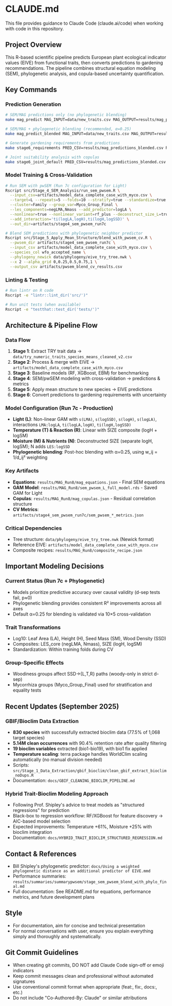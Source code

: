 # CLAUDE.md

This file provides guidance to Claude Code (claude.ai/code) when working with code in this repository.

## Project Overview

This R-based scientific pipeline predicts European plant ecological indicator values (EIVE) from functional traits, then converts predictions to gardening recommendations. The pipeline combines structural equation modeling (SEM), phylogenetic analysis, and copula-based uncertainty quantification.

## Key Commands

### Prediction Generation
```bash
# SEM/MAG predictions only (no phylogenetic blending)
make mag_predict MAG_INPUT=data/new_traits.csv MAG_OUTPUT=results/mag_predictions.csv

# SEM/MAG + phylogenetic blending (recommended, α=0.25)
make mag_predict_blended MAG_INPUT=data/new_traits.csv MAG_OUTPUT=results/mag_predictions_blended.csv

# Generate gardening requirements from predictions
make stage6_requirements PRED_CSV=results/mag_predictions_blended.csv RECS_OUT=results/gardening/garden_requirements.csv

# Joint suitability analysis with copulas
make stage6_joint_default PRED_CSV=results/mag_predictions_blended.csv
```

### Model Training & Cross-Validation
```bash
# Run SEM with pwSEM (Run 7c configuration for Light)
Rscript src/Stage_4_SEM_Analysis/run_sem_pwsem.R \
  --input_csv=artifacts/model_data_complete_case_with_myco.csv \
  --target=L --repeats=5 --folds=10 --stratify=true --standardize=true \
  --cluster=Family --group_var=Myco_Group_Final \
  --les_components=negLMA,Nmass --add_predictor=logLA \
  --nonlinear=true --nonlinear_variant=rf_plus --deconstruct_size_L=true \
  --add_interaction='ti(logLA,logH),ti(logH,logSSD)' \
  --out_dir=artifacts/stage4_sem_pwsem_run7c

# Blend SEM predictions with phylogenetic neighbor predictor
Rscript src/Stage_5_Apply_Mean_Structure/blend_with_pwsem_cv.R \
  --pwsem_dir artifacts/stage4_sem_pwsem_run7c \
  --input_csv artifacts/model_data_complete_case_with_myco.csv \
  --species_col wfo_accepted_name \
  --phylogeny_newick data/phylogeny/eive_try_tree.nwk \
  --x 2 --alpha_grid 0,0.25,0.5,0.75,1 \
  --output_csv artifacts/pwsem_blend_cv_results.csv
```

### Linting & Testing
```bash
# Run lintr on R code
Rscript -e "lintr::lint_dir('src/')"

# Run unit tests (when available)
Rscript -e "testthat::test_dir('tests/')"
```

## Architecture & Pipeline Flow

### Data Flow
1. **Stage 1**: Extract TRY trait data → `data/try_numeric_traits_species_means_cleaned_v2.csv`
2. **Stage 2**: Process & merge with EIVE → `artifacts/model_data_complete_case_with_myco.csv`
3. **Stage 3**: Baseline models (RF, XGBoost, EBM) for benchmarking
4. **Stage 4**: SEM/pwSEM modeling with cross-validation → predictions & metrics
5. **Stage 5**: Apply mean structure to new species → EIVE predictions
6. **Stage 6**: Convert predictions to gardening requirements with uncertainty

### Model Configuration (Run 7c - Production)
- **Light (L)**: Non-linear GAM with `s(LMA)`, `s(logSSD)`, `s(logH)`, `s(logLA)`, interactions `LMA:logLA`, `ti(logLA,logH)`, `ti(logH,logSSD)`
- **Temperature (T) & Reaction (R)**: Linear with SIZE composite (logH + logSM)
- **Moisture (M) & Nutrients (N)**: Deconstructed SIZE (separate logH, logSM); N adds `LES:logSSD`
- **Phylogenetic blending**: Post-hoc blending with α=0.25, using w_ij = 1/d_ij² weighting

### Key Artifacts
- **Equations**: `results/MAG_Run8/mag_equations.json` - Final SEM equations
- **GAM Model**: `results/MAG_Run8/sem_pwsem_L_full_model.rds` - Saved GAM for Light
- **Copulas**: `results/MAG_Run8/mag_copulas.json` - Residual correlation structure
- **CV Metrics**: `artifacts/stage4_sem_pwsem_run7c/sem_pwsem_*_metrics.json`

### Critical Dependencies
- Tree structure: `data/phylogeny/eive_try_tree.nwk` (Newick format)
- Reference EIVE: `artifacts/model_data_complete_case_with_myco.csv`
- Composite recipes: `results/MAG_Run8/composite_recipe.json`

## Important Modeling Decisions

### Current Status (Run 7c + Phylogenetic)
- Models prioritize predictive accuracy over causal validity (d-sep tests fail, p≈0)
- Phylogenetic blending provides consistent R² improvements across all axes
- Default α=0.25 for blending is validated via 10×5 cross-validation

### Trait Transformations
- Log10: Leaf Area (LA), Height (H), Seed Mass (SM), Wood Density (SSD)
- Composites: LES_core (negLMA, Nmass), SIZE (logH, logSM)
- Standardization: Within training folds during CV

### Group-Specific Effects
- Woodiness groups affect SSD→{L,T,R} paths (woody-only in strict d-sep)
- Mycorrhiza groups (Myco_Group_Final) used for stratification and equality tests

## Recent Updates (September 2025)

### GBIF/Bioclim Data Extraction
- **830 species** with successfully extracted bioclim data (77.5% of 1,068 target species)
- **5.14M clean occurrences** with 90.4% retention rate after quality filtering
- **19 bioclim variables** extracted (bio1-bio19), with bio1 fix applied
- **Temperature scaling**: terra package handles WorldClim scaling automatically (no manual division needed)
- Scripts: `src/Stage_1_Data_Extraction/gbif_bioclim/clean_gbif_extract_bioclim_noDups.R`
- Documentation: `docs/GBIF_CLEANING_BIOCLIM_PIPELINE.md`

### Hybrid Trait-Bioclim Modeling Approach
- Following Prof. Shipley's advice to treat models as "structured regressions" for prediction
- Black-box to regression workflow: RF/XGBoost for feature discovery → AIC-based model selection
- Expected improvements: Temperature +61%, Moisture +25% with bioclim integration
- Documentation: `docs/HYBRID_TRAIT_BIOCLIM_STRUCTURED_REGRESSION.md`

## Contact & References
- Bill Shipley's phylogenetic predictor: `docs/Using a weighted phylogenetic distance as an additional predictor of EIVE.mmd`
- Performance summaries: `results/summaries/summarypwsem/stage_sem_pwsem_blend_with_phylo_final.md`
- Full documentation: See README.md for equations, performance metrics, and future development plans

## Style

- For documentation, aim for concise and technical presentation
- For normal conversations with user, ensure you explain everything simply and thoroughly and systematically.

## Git Commit Guidelines

- When creating git commits, DO NOT add Claude Code sign-off or emoji indicators
- Keep commit messages clean and professional without automated signatures
- Use conventional commit format when appropriate (feat:, fix:, docs:, etc.)
- Do not include "Co-Authored-By: Claude" or similar attributions 